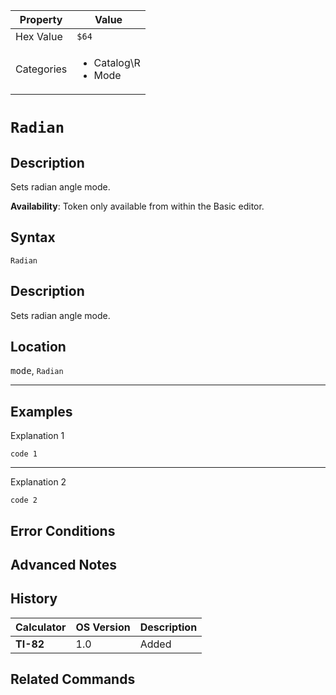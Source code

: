 | Property      | Value |
|---------------|-------|
| Hex Value     | `$64`|
| Categories    | <ul><li>Catalog\R</li><li>Mode</li></ul> |

# `Radian`

## Description
Sets radian angle mode.


<b>Availability</b>: Token only available from within the Basic editor.

## Syntax
`Radian`

## Description
Sets radian angle mode.

## Location
<kbd>mode</kbd>, `Radian`
<hr>

## Examples

Explanation 1
```ti-basic
code 1
```
---
Explanation 2
```ti-basic
code 2
```

## Error Conditions


## Advanced Notes


## History
| Calculator | OS Version | Description |
|------------|------------|-------------|
| <b>TI-82</b> | 1.0 | Added

## Related Commands

    
